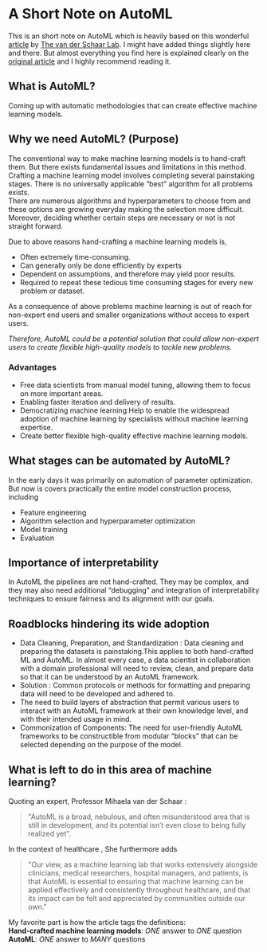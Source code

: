 # A Short Note on AutoML

This is an short note on AutoML which is heavily based on this wonderful [article](https://www.vanderschaar-lab.com/automl-powering-the-new-human-machine-learning-ecosystem/#what-is-automl) by [The van der Schaar Lab](https://www.vanderschaar-lab.com/). I might have added things slightly here and there. But almost everything you find here is explained clearly on the [original article](https://www.vanderschaar-lab.com/automl-powering-the-new-human-machine-learning-ecosystem/#what-is-automl) and I highly recommend reading it.

## What is AutoML?
Coming up with automatic methodologies that can create effective machine learning models.

## Why we need AutoML? (Purpose)
The conventional way to make machine learning models is to hand-craft them. But there exists fundamental issues and limitations in this method.  
Crafting a machine learning model involves completing several painstaking stages. There is no universally applicable “best” algorithm for all problems exists.  
There are numerous algorithms and hyperparameters to choose from and these options are growing everyday making the selection more difficult. Moreover, deciding whether certain steps are necessary or not is not straight forward.  

	
Due to above reasons hand-crafting a machine learning models is,  

* Often extremely time-consuming. 
* Can generally only be done efficiently by experts
* Dependent on assumptions, and therefore may yield poor results.
* Required to repeat these tedious time consuming stages for every new problem or dataset.
		
As a consequence of above problems machine learning is out of reach for non-expert end users and smaller organizations without access to expert users.

*Therefore, AutoML could be a potential solution that could allow non-expert users to create flexible high-quality models to tackle new problems.*
	
### Advantages
* Free data scientists from manual model tuning, allowing them to focus on more important areas.
* Enabling faster iteration and delivery of results.
* Democratizing machine learning:Help to enable the widespread adoption of machine learning by specialists without machine learning expertise.
* Create better flexible high-quality effective machine learning models.
	
## What stages can be automated by AutoML? 
In the early days it was primarily on automation of parameter optimization. But now is covers practically the entire model construction process, including 

* Feature engineering
* Algorithm selection	and hyperparameter optimization
* Model training
* Evaluation
	
## Importance of interpretability
In AutoML the pipelines are not hand-crafted. They may be complex, and they may also need additional “debugging” and integration of interpretability techniques to ensure fairness and its alignment with our goals.
	
## Roadblocks hindering its wide adoption
* Data Cleaning, Preparation, and Standardization :
Data cleaning and preparing the datasets is painstaking.This applies to both hand-crafted ML and AutoML. In almost every case, a data scientist in collaboration with a domain professional will need to review, clean, and prepare data so that it can be understood by an AutoML framework. 
 * Solution : Common protocols or methods for formatting and preparing data will need to be developed and adhered to.
* The need to build layers of abstraction that permit various users to interact with an AutoML framework at their own knowledge level, and with their intended usage in mind.
* Commonization of Components: The need for user-friendly AutoML frameworks to be constructible from modular “blocks” that can be selected depending on the purpose of the model.
	
	
## What is left to do in this area of machine learning?
Quoting an expert, Professor Mihaela van der Schaar : 
>"AutoML is a broad, nebulous, and often misunderstood area that is still in development, and its potential isn’t even close to being fully realized yet".
>

In the context of healthcare , She furthermore adds
> "Our view, as a machine learning lab that works extensively alongside clinicians, medical researchers, hospital managers, and patients, is that AutoML is essential to ensuring that machine learning can be applied effectively and consistently throughout healthcare, and that its impact can be felt and appreciated by communities outside our own."
>
	

My favorite part is how the article tags the definitions:  
**Hand-crafted machine learning models**: *ONE* answer to *ONE* question  
**AutoML**: *ONE* answer to *MANY* questions

